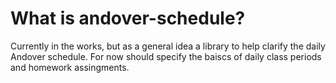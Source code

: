 # What is andover-schedule?
Currently in the works, but as a general idea a library to help clarify the daily Andover schedule. For now should specify the baiscs of daily class periods and homework assingments.
